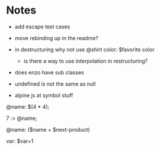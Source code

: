 # Notes

- add escape test cases
- move rebinding up in the readme?



- in destructuring why not use @shirt color: $favorite color
  - is there a way to use interpolation in restructuring?
- does enzo have sub classes
- undefined is not the same as null
- alpine js at symbol stuff







@name: $(4 * 4);

7 :> @name;



@name:  ($name + $next-product)



var: $var+1